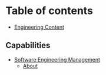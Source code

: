 # Table of contents

* [Engineering Content](README.md)

## Capabilities

* [Software Engineering Management](capabilities/software-engineering-management/README.md)
  * [About](capabilities/software-engineering-management/about.md)
